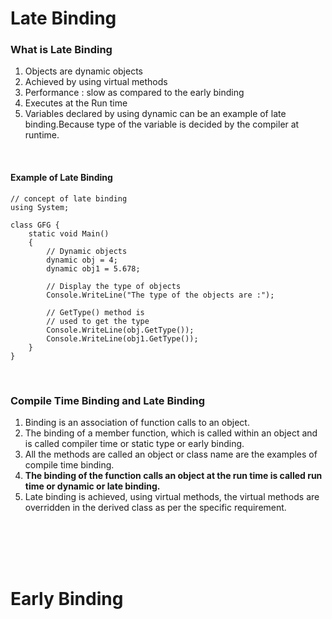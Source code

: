 # Late Binding
   ### What is Late Binding
   1.  Objects are dynamic objects
   2.  Achieved by using virtual methods
   3.  Performance : slow as compared to the early binding
   4.  Executes at the Run time
   5.  Variables declared by using dynamic can be an example of late binding.Because type of the variable is decided by the compiler at runtime.
   
   <br/>
   
   #### Example of Late Binding

```
// concept of late binding
using System;
  
class GFG {
    static void Main()
    {
        // Dynamic objects
        dynamic obj = 4;
        dynamic obj1 = 5.678;
  
        // Display the type of objects
        Console.WriteLine("The type of the objects are :");
  
        // GetType() method is 
        // used to get the type
        Console.WriteLine(obj.GetType());
        Console.WriteLine(obj1.GetType());
    }
}
```
<br/>

   ### Compile Time Binding and Late Binding
   1. Binding is an association of function calls to an object.
   2. The binding of a member function, which is called within an object and is called compiler time or static type or early binding.
   3. All the methods are called an object or class name are the examples of compile time binding.
   4. **The binding of the function calls an object at the run time is called run time or dynamic or late binding.**
   5. Late binding is achieved, using virtual methods, the virtual methods are overridden in the derived class as per the specific requirement.

<br/>
<br/>
<br/>
<br/>

# Early Binding